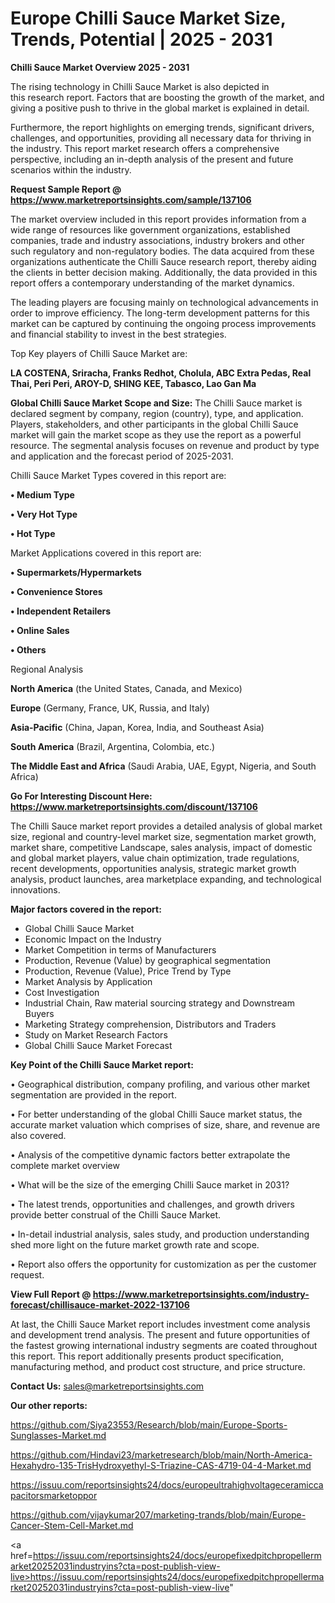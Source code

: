 # Europe Chilli Sauce Market Size, Trends, Potential | 2025 - 2031

<Strong> Chilli Sauce Market Overview 2025 - 2031</strong>

The rising technology in Chilli Sauce Market is also depicted in this research report. Factors that are boosting the growth of the market, and giving a positive push to thrive in the global market is explained in detail.

Furthermore, the report highlights on emerging trends, significant drivers, challenges, and opportunities, providing all necessary data for thriving in the industry. This report market research offers a comprehensive perspective, including an in-depth analysis of the present and future scenarios within the industry.

<strong>Request Sample Report @ <a href=https://www.marketreportsinsights.com/sample/137106>https://www.marketreportsinsights.com/sample/137106</a></strong>

The market overview included in this report provides information from a wide range of resources like government organizations, established companies, trade and industry associations, industry brokers and other such regulatory and non-regulatory bodies. The data acquired from these organizations authenticate the Chilli Sauce research report, thereby aiding the clients in better decision making. Additionally, the data provided in this report offers a contemporary understanding of the market dynamics.

The leading players are focusing mainly on technological advancements in order to improve efficiency. The long-term development patterns for this market can be captured by continuing the ongoing process improvements and financial stability to invest in the best strategies.

Top Key players of Chilli Sauce Market are:

<strong>LA COSTENA, Sriracha, Franks Redhot, Cholula, ABC Extra Pedas, Real Thai, Peri Peri, AROY-D, SHING KEE, Tabasco, Lao Gan Ma</strong>

<strong><b>Global Chilli Sauce Market Scope and Size:</b></strong>
The Chilli Sauce market is declared segment by company, region (country), type, and application. Players, stakeholders, and other participants in the global Chilli Sauce market will gain the market scope as they use the report as a powerful resource. The segmental analysis focuses on revenue and product by type and application and the forecast period of 2025-2031.

Chilli Sauce Market Types covered in this report are:

<strong>• Medium Type

• Very Hot Type

• Hot Type</strong>

Market Applications covered in this report are:

<strong>• Supermarkets/Hypermarkets

• Convenience Stores

• Independent Retailers

• Online Sales

• Others</strong> 

Regional Analysis

<strong>North America</strong> (the United States, Canada, and Mexico)

<strong>Europe</strong> (Germany, France, UK, Russia, and Italy)

<strong>Asia-Pacific</strong> (China, Japan, Korea, India, and Southeast Asia)

<strong>South America</strong> (Brazil, Argentina, Colombia, etc.)

<strong>The Middle East and Africa</strong> (Saudi Arabia, UAE, Egypt, Nigeria, and South Africa)

<strong>Go For Interesting Discount Here: <a href=https://www.marketreportsinsights.com/discount/137106>https://www.marketreportsinsights.com/discount/137106</a></strong>

The Chilli Sauce market report provides a detailed analysis of global market size, regional and country-level market size, segmentation market growth, market share, competitive Landscape, sales analysis, impact of domestic and global market players, value chain optimization, trade regulations, recent developments, opportunities analysis, strategic market growth analysis, product launches, area marketplace expanding, and technological innovations.

<strong><b>Major factors covered in the report:</b></strong>
<ul>
  <li>Global Chilli Sauce Market </li>
  <li>Economic Impact on the Industry</li>
  <li>Market Competition in terms of Manufacturers</li>
  <li>Production, Revenue (Value) by geographical segmentation</li>
  <li>Production, Revenue (Value), Price Trend by Type</li>
  <li>Market Analysis by Application</li>
  <li>Cost Investigation</li>
  <li>Industrial Chain, Raw material sourcing strategy and Downstream Buyers</li>
  <li>Marketing Strategy comprehension, Distributors and Traders</li>
  <li>Study on Market Research Factors</li>
  <li>Global Chilli Sauce Market Forecast</li>
</ul>

<strong><b>Key Point of the Chilli Sauce Market report:</b></strong>

• Geographical distribution, company profiling, and various other market segmentation are provided in the report.

• For better understanding of the global Chilli Sauce market status, the accurate market valuation which comprises of size, share, and revenue are also covered.

• Analysis of the competitive dynamic factors better extrapolate the complete market overview

• What will be the size of the emerging Chilli Sauce market in 2031?

• The latest trends, opportunities and challenges, and growth drivers provide better construal of the Chilli Sauce Market.

• In-detail industrial analysis, sales study, and production understanding shed more light on the future market growth rate and scope.

• Report also offers the opportunity for customization as per the customer request.

<strong><b>View Full Report @ <a href=https://www.marketreportsinsights.com/industry-forecast/chillisauce-market-2022-137106>https://www.marketreportsinsights.com/industry-forecast/chillisauce-market-2022-137106</a></b></strong>


At last, the Chilli Sauce Market report includes investment come analysis and development trend analysis. The present and future opportunities of the fastest growing international industry segments are coated throughout this report. This report additionally presents product specification, manufacturing method, and product cost structure, and price structure.

<strong>Contact Us:</strong>
sales@marketreportsinsights.com

<strong>Our other reports:</strong>

<a href=https://github.com/Siya23553/Research/blob/main/Europe-Sports-Sunglasses-Market.md>https://github.com/Siya23553/Research/blob/main/Europe-Sports-Sunglasses-Market.md</a>

<a href=https://github.com/Hindavi23/marketresearch/blob/main/North-America-Hexahydro-135-TrisHydroxyethyl-S-Triazine-CAS-4719-04-4-Market.md>https://github.com/Hindavi23/marketresearch/blob/main/North-America-Hexahydro-135-TrisHydroxyethyl-S-Triazine-CAS-4719-04-4-Market.md</a>

<a href=https://issuu.com/reportsinsights24/docs/europeultrahighvoltageceramiccapacitorsmarketoppor>https://issuu.com/reportsinsights24/docs/europeultrahighvoltageceramiccapacitorsmarketoppor</a>

<a href=https://github.com/vijaykumar207/marketing-trands/blob/main/Europe-Cancer-Stem-Cell-Market.md>https://github.com/vijaykumar207/marketing-trands/blob/main/Europe-Cancer-Stem-Cell-Market.md</a>

<a href=https://issuu.com/reportsinsights24/docs/europefixedpitchpropellermarket20252031industryins?cta=post-publish-view-live>https://issuu.com/reportsinsights24/docs/europefixedpitchpropellermarket20252031industryins?cta=post-publish-view-live</a>"
